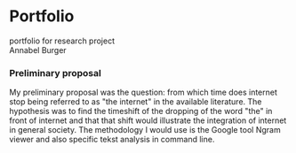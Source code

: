 # Portfolio
portfolio for research project  
Annabel Burger

### Preliminary proposal 
My preliminary proposal was the question: 
from which time does internet stop being referred to as "the internet" in the available literature.
The hypothesis was to find the timeshift of the dropping of the word "the" in front of internet and that that shift would illustrate the integration of internet in general society. 
The methodology I would use is the Google tool Ngram viewer and also specific tekst analysis in command line.
